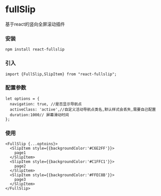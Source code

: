 # fullSlip
基于react的竖向全屏滚动插件

### 安装
`npm install react-fullslip`

### 引入
`import {FullSlip,SlipItem} from "react-fullslip";`

### 配置参数
```
let options = {
  navigation: true, //是否显示导航点
  activeClass: 'active',//自定义活动导航点类名,默认样式会丢失,需要自己配置
  duration:1000// 屏幕滑动时间
};

```
### 使用
```
<FullSlip {...optoins}>
  <SlipItem style={{backgroundColor:'#C6E2FF'}}>
    page1
  </SlipItem>
  <SlipItem style={{backgroundColor:'#C1FFC1'}}>
    page2
  </SlipItem>
  <SlipItem style={{backgroundColor:'#FFEC8B'}}>
    page3
  </SlipItem>
</FullSlip>
```
